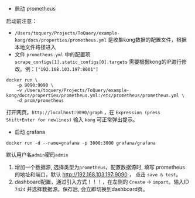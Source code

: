 

- 启动 prometheus

启动前注意：

- `/Users/toquery/Projects/ToQuery/example-kong/docs/properties/prometheus.yml` 是收集kong数据的配置文件，根据本地文件路径进入
- 文件 `prometheus.yml` 中的配置项 `scrape_configs[1].static_configs[0].targets` 需要根据kong的IP进行修改。例：`["192.168.103.197:8001"]`

```shell script
docker run \
    -p 9090:9090 \
    -v /Users/toquery/Projects/ToQuery/example-kong/docs/properties/prometheus.yml:/etc/prometheus/prometheus.yml \
    -d prom/prometheus
```

打开网页，`http://localhost:9090/graph` ，在 `Expression (press Shift+Enter for newlines)` 输入 `kong` 可正常弹出提示。


- 启动 grafana

```shell script
docker run -d --name=grafana -p 3000:3000 grafana/grafana
```

默认用户名`admin`密码`admin`

1. 增加一个数据源, 选择类型为`prometheus`，配置数据源时, 填写 prometheus 的地址和端口，默认 http://192.168.103.197:9090 ， 点击 `save & test`。
2. dashboard配置，通过引入方式！！！，在左侧的 `Create` -> `import`。输入ID `7424` 并选择数据源。保存后, 会立即切换到dashboard页。
